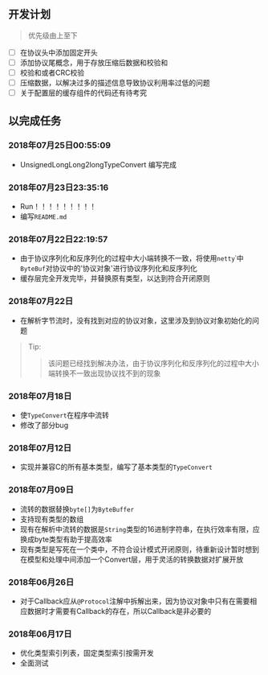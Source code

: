 ## 开发计划
> 优先级由上至下
 - [ ] 在协议头中添加固定开头
 - [ ] 添加协议尾概念，用于存放压缩后数据和校验和
 - [ ] 校验和或者CRC校验
 - [ ] 压缩数据，以解决过多的描述信息导致协议利用率过低的问题
 - [ ] 关于配置层的缓存组件的代码还有待考究
 
## 以完成任务
### 2018年07月25日00:55:09
 - UnsignedLongLong2longTypeConvert 编写完成
 
### 2018年07月23日23:35:16
 - Run！！！！！！！！！
 - 编写`README.md`
 
### 2018年07月22日22:19:57
 - 由于协议序列化和反序列化的过程中大小端转换不一致，将使用`netty`˙中`ByteBuf`对协议中的'协议对象'进行协议序列化和反序列化
 - 缓存层完全开发完毕，并替换原有类型，以达到符合开闭原则
 
### 2018年07月22日
 - 在解析字节流时，没有找到对应的协议对象，这里涉及到协议对象初始化的问题
 > Tip:
 >> 该问题已经找到解决办法，由于协议序列化和反序列化的过程中大小端转换不一致出现协议找不到的现象
 
### 2018年07月18日
 - 使`TypeConvert`在程序中流转
 - 修改了部分bug

### 2018年07月12日
 - 实现并兼容C的所有基本类型，编写了基本类型的`TypeConvert`
 
### 2018年07月09日
 - 流转的数据替换`byte[]`为`ByteBuffer`
 - 支持现有类型的数组
 - 现有在解析中流转的数据是`String`类型的16进制字符串，在执行效率有限，应换成byte类型有助于提高效率
 - 现有类型是写死在一个类中，不符合设计模式开闭原则，待重新设计暂时想到在模型和处理中间添加一个Convert层，用于灵活的转换数据对扩展开放
  
### 2018年06月26日
 - 对于Callback应从`@Protocol`注解中拆解出来，因为协议对象中只有在需要相应数据时才需要有Callback的存在，所以Callback是非必要的
 
### 2018年06月17日
 - 优化类型索引列表，固定类型索引按需开发
 - 全面测试